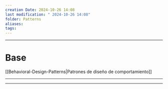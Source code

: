 ```yaml
---
creation Date: 2024-10-26 14:08
last modification: " 2024-10-26 14:08"
folder: Patterns
aliases: 
tags:
---
```

___
# Base

[[Behavioral-Design-Patterns|Patrones de diseño de comportamiento]]
___

___
